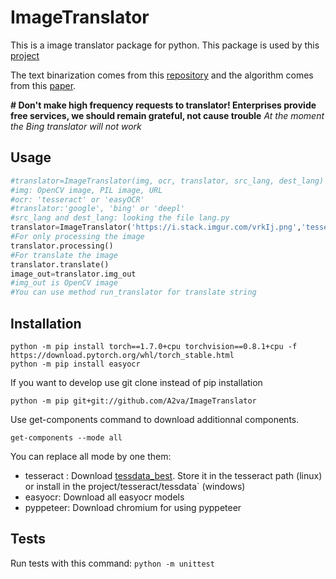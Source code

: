 # ImageTranslator
 
This is a image translator package for python. This package is used by this [project](https://github.com/a2va/transimage)

The text binarization comes from this [repository](https://github.com/jasonlfunk/ocr-text-extraction) and the algorithm comes from this [paper](http://www.m.cs.osakafu-u.ac.jp/cbdar2007/proceedings/papers/O1-1.pdf).

**# Don't make high frequency requests to translator! Enterprises provide free services, we should remain grateful, not cause trouble**
*At the moment the Bing translator will not work*

## Usage

```python
#translator=ImageTranslator(img, ocr, translator, src_lang, dest_lang)
#img: OpenCV image, PIL image, URL
#ocr: 'tesseract' or 'easyOCR'
#translator:'google', 'bing' or 'deepl'
#src_lang and dest_lang: looking the file lang.py
translator=ImageTranslator('https://i.stack.imgur.com/vrkIj.png','tesseract','google','eng','fra')
#For only processing the image
translator.processing()
#For translate the image
translator.translate()
image_out=translator.img_out
#img_out is OpenCV image
#You can use method run_translator for translate string
```
## Installation

```
python -m pip install torch==1.7.0+cpu torchvision==0.8.1+cpu -f https://download.pytorch.org/whl/torch_stable.html
python -m pip install easyocr
```
If you want to develop use git clone instead of pip installation
```
python -m pip git+git://github.com/A2va/ImageTranslator
```

Use get-components command to download additionnal components.
```
get-components --mode all
```
You can replace all mode by one them:
* tesseract : Download [tessdata_best](https://github.com/tesseract-ocr/tessdata_best). Store it in the tesseract path (linux) or install in the project/tesseract/tessdata` (windows)
* easyocr: Download all easyocr models
* pyppeteer: Download chromium for using pyppeteer

## Tests

Run tests with this command:
`python -m unittest`